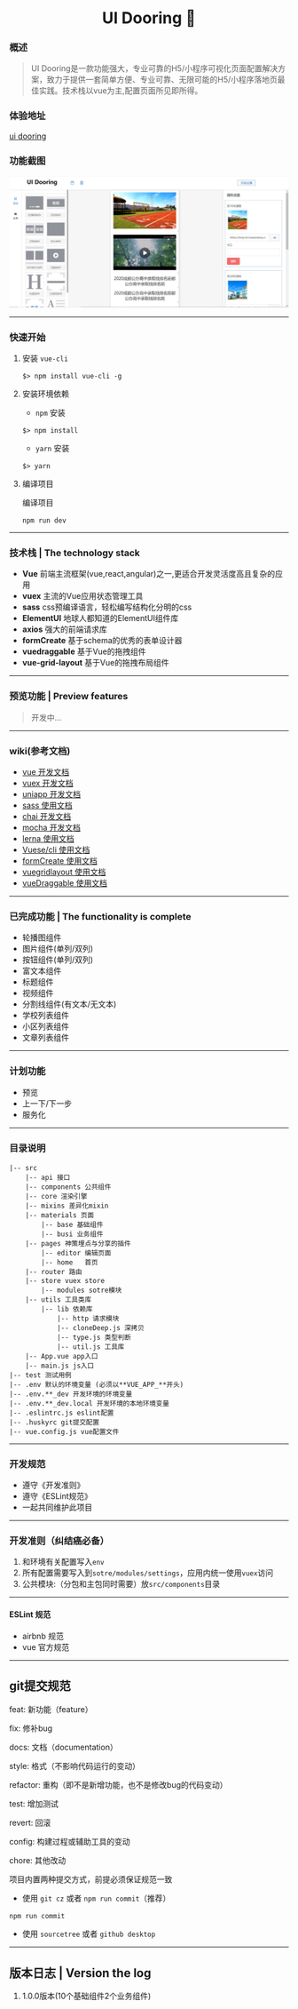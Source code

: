 
<h1 align="center">UI Dooring 👋</h1>

### 概述

> UI Dooring是一款功能强大，专业可靠的H5/小程序可视化页面配置解决方案，致力于提供一套简单方便、专业可靠、无限可能的H5/小程序落地页最佳实践。技术栈以vue为主,配置页面所见即所得。

### 体验地址
[ui dooring](http://www.uidooring.cn)

### 功能截图
![](./src/assets/readme/example.jpg)

---

### 快速开始
1. 安装 `vue-cli`
    ```shell
    $> npm install vue-cli -g
    ```

2. 安装环境依赖
    + `npm` 安装
    ```shell
    $> npm install
    ```

    + `yarn` 安装
    ```shell
    $> yarn
    ```

3. 编译项目

    编译项目
    ```shell
    npm run dev
    ```

---

### 技术栈 | The technology stack
* **Vue** 前端主流框架(vue,react,angular)之一,更适合开发灵活度高且复杂的应用
* **vuex** 主流的Vue应用状态管理工具
* **sass** css预编译语言，轻松编写结构化分明的css
* **ElementUI** 地球人都知道的ElementUI组件库
* **axios** 强大的前端请求库
* **formCreate** 基于schema的优秀的表单设计器
* **vuedraggable** 基于Vue的拖拽组件
* **vue-grid-layout** 基于Vue的拖拽布局组件

---

### 预览功能 | Preview features
>开发中...

---

### wiki(参考文档)

* [vue 开发文档](https://cn.vuejs.org/index.html)
* [vuex 开发文档](https://vuex.vuejs.org/zh/)
* [uniapp 开发文档](https://uniapp.dcloud.io/collocation/pages)
* [sass 使用文档](https://sass.bootcss.com/documentation)
* [chai 开发文档](https://www.chaijs.com/)
* [mocha 开发文档](https://mochajs.cn/)
* [lerna 使用文档](https://github.com/lerna/lerna)
* [Vuese/cli 使用文档](https://vuese.org/zh/cli/)
* [formCreate 使用文档](https://github.com/xaboy/form-create)
* [vuegridlayout 使用文档](https://github.com/jbaysolutions/vue-grid-layout)
* [vueDraggable 使用文档](https://github.com/SortableJS/Vue.Draggable)

---

### 已完成功能 | The functionality is complete
+ 轮播图组件
+ 图片组件(单列/双列)
+ 按钮组件(单列/双列)
+ 富文本组件
+ 标题组件
+ 视频组件
+ 分割线组件(有文本/无文本)
+ 学校列表组件
+ 小区列表组件
+ 文章列表组件

---

### 计划功能

+ 预览
+ 上一下/下一步
+ 服务化

---

### 目录说明

    |-- src
        |-- api 接口
        |-- components 公共组件
        |-- core 渲染引擎
        |-- mixins 差异化mixin
        |-- materials 页面
            |-- base 基础组件
            |-- busi 业务组件
        |-- pages 神策埋点与分享的插件
            |-- editor 编辑页面
            |-- home   首页
        |-- router 路由
        |-- store vuex store
            |-- modules sotre模块
        |-- utils 工具类库
            |-- lib 依赖库
                |-- http 请求模块
                |-- cloneDeep.js 深拷贝
                |-- type.js 类型判断
                |-- util.js 工具库
        |-- App.vue app入口
        |-- main.js js入口
    |-- test 测试用例
    |-- .env 默认的环境变量 (必须以**VUE_APP_**开头)
    |-- .env.**_dev 开发环境的环境变量
    |-- .env.**_dev.local 开发环境的本地环境变量
    |-- .eslintrc.js eslint配置
    |-- .huskyrc git提交配置
    |-- vue.config.js vue配置文件

---

### 开发规范
+ 遵守《开发准则》
+ 遵守《ESLint规范》
+ 一起共同维护此项目

---

### 开发准则（纠结癌必备）
1. 和环境有关配置写入`env`
2. 所有配置需要写入到`sotre/modules/settings`，应用内统一使用`vuex`访问
4. 公共模块:（分包和主包同时需要）放`src/components`目录

---

#### ESLint 规范

+ airbnb 规范
+ vue 官方规范

---

## git提交规范

feat: 新功能（feature）

fix: 修补bug

docs: 文档（documentation）

style: 格式（不影响代码运行的变动）

refactor: 重构（即不是新增功能，也不是修改bug的代码变动）

test: 增加测试

revert: 回滚

config: 构建过程或辅助工具的变动

chore: 其他改动

项目内置两种提交方式，前提必须保证规范一致

+ 使用 `git cz` 或者 `npm run commit`（推荐）

``` bash
npm run commit
```

+ 使用 `sourcetree` 或者 `github desktop`

---

## 版本日志 | Version the log
1. 1.0.0版本(10个基础组件2个业务组件)

